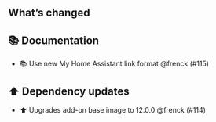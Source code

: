 ## What’s changed

## 📚 Documentation

- 📚 Use new My Home Assistant link format @frenck (#115)

## ⬆️ Dependency updates

- ⬆️ Upgrades add-on base image to 12.0.0 @frenck (#114)
